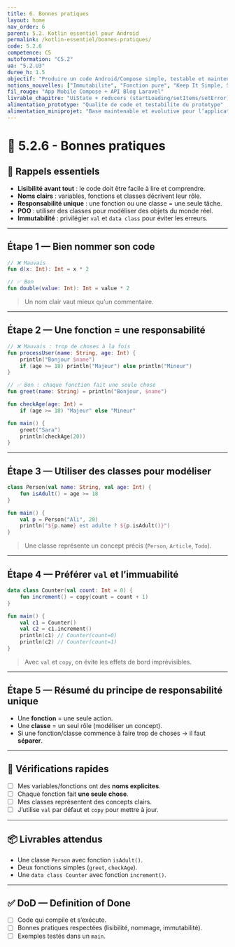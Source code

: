 ```yaml
---
title: 6. Bonnes pratiques
layout: home
nav_order: 6
parent: 5.2. Kotlin essentiel pour Android
permalink: /kotlin-essentiel/bonnes-pratiques/
code: 5.2.6
competence: C5
autoformation: "C5.2"
ua: "5.2.U3"
duree_h: 1.5
objectif: "Produire un code Android/Compose simple, testable et maintenable (immutabilite, fonctions pures, Keep It Simple, Stupid)."
notions_nouvelles: ["Immutabilite", "Fonction pure", "Keep It Simple, Stupid", "Reducer UiState", "StateFlow/ViewModel (aperçu)"]
fil_rouge: "App Mobile Compose + API Blog Laravel"
livrable_chapitre: "UiState + reducers (startLoading/setItems/setError), utilitaires parseCount/greet avec tests, mini-exemple Compose"
alimentation_prototype: "Qualite de code et testabilite du prototype"
alimentation_miniprojet: "Base maintenable et evolutive pour l’application"
---
```



# 📘 5.2.6 - Bonnes pratiques

## 📒 Rappels essentiels
- **Lisibilité avant tout** : le code doit être facile à lire et comprendre.  
- **Noms clairs** : variables, fonctions et classes décrivent leur rôle.  
- **Responsabilité unique** : une fonction ou une classe = une seule tâche.  
- **POO** : utiliser des classes pour modéliser des objets du monde réel.  
- **Immutabilité** : privilégier `val` et `data class` pour éviter les erreurs.  

---

## Étape 1 — Bien nommer son code

```kotlin
// ❌ Mauvais
fun d(x: Int): Int = x * 2

// ✅ Bon
fun double(value: Int): Int = value * 2
````

> Un nom clair vaut mieux qu’un commentaire.

---

## Étape 2 — Une fonction = une responsabilité

```kotlin
// ❌ Mauvais : trop de choses à la fois
fun processUser(name: String, age: Int) {
    println("Bonjour $name")
    if (age >= 18) println("Majeur") else println("Mineur")
}

// ✅ Bon : chaque fonction fait une seule chose
fun greet(name: String) = println("Bonjour, $name")

fun checkAge(age: Int) =
    if (age >= 18) "Majeur" else "Mineur"

fun main() {
    greet("Sara")
    println(checkAge(20))
}
```

---

## Étape 3 — Utiliser des classes pour modéliser

```kotlin
class Person(val name: String, val age: Int) {
    fun isAdult() = age >= 18
}

fun main() {
    val p = Person("Ali", 20)
    println("${p.name} est adulte ? ${p.isAdult()}")
}
```

> Une classe représente un concept précis (`Person`, `Article`, `Todo`).

---

## Étape 4 — Préférer `val` et l’immuabilité

```kotlin
data class Counter(val count: Int = 0) {
    fun increment() = copy(count = count + 1)
}

fun main() {
    val c1 = Counter()
    val c2 = c1.increment()
    println(c1) // Counter(count=0)
    println(c2) // Counter(count=1)
}
```

> Avec `val` et `copy`, on évite les effets de bord imprévisibles.

---

## Étape 5 — Résumé du principe de responsabilité unique

* Une **fonction** = une seule action.
* Une **classe** = un seul rôle (modéliser un concept).
* Si une fonction/classe commence à faire trop de choses → il faut **séparer**.

---

## 🧪 Vérifications rapides

* [ ] Mes variables/fonctions ont des **noms explicites**.
* [ ] Chaque fonction fait **une seule chose**.
* [ ] Mes classes représentent des concepts clairs.
* [ ] J’utilise `val` par défaut et `copy` pour mettre à jour.

---

## 📦 Livrables attendus

* Une classe `Person` avec fonction `isAdult()`.
* Deux fonctions simples (`greet`, `checkAge`).
* Une `data class Counter` avec fonction `increment()`.

---

## ✅ DoD — Definition of Done

* [ ] Code qui compile et s’exécute.
* [ ] Bonnes pratiques respectées (lisibilité, nommage, immutabilité).
* [ ] Exemples testés dans un `main`.

```
